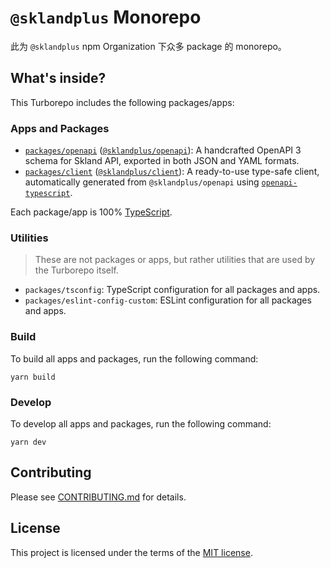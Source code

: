# `@sklandplus` Monorepo

此为 `@sklandplus` npm Organization 下众多 package 的 monorepo。

## What's inside?

This Turborepo includes the following packages/apps:

### Apps and Packages

- [`packages/openapi`](https://github.com/sklandplus/sklandplus/tree/main/packages/openapi) ([`@sklandplus/openapi`](https://www.npmjs.com/package/@sklandplus/openapi)): A handcrafted OpenAPI 3 schema for Skland API, exported in both JSON and YAML formats.
- [`packages/client`](https://github.com/sklandplus/sklandplus/tree/main/packages/client) ([`@sklandplus/client`](https://www.npmjs.com/package/@sklandplus/client)): A ready-to-use type-safe client, automatically generated from `@sklandplus/openapi` using [`openapi-typescript`](https://github.com/drwpow/openapi-typescript).

Each package/app is 100% [TypeScript](https://www.typescriptlang.org/).

### Utilities

> These are not packages or apps, but rather utilities that are used by the Turborepo itself.

- `packages/tsconfig`: TypeScript configuration for all packages and apps.
- `packages/eslint-config-custom`: ESLint configuration for all packages and apps.

### Build

To build all apps and packages, run the following command:

```
yarn build
```

### Develop

To develop all apps and packages, run the following command:

```
yarn dev
```

## Contributing

Please see [CONTRIBUTING.md](./CONTRIBUTING.md) for details.

## License

This project is licensed under the terms of the [MIT license](./LICENSE).
